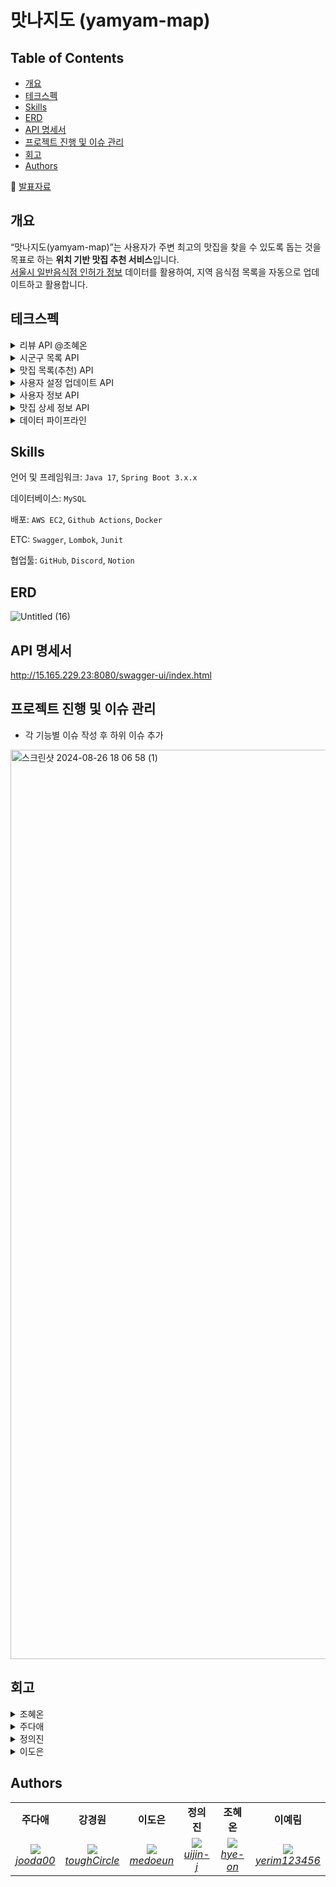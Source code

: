 # 맛나지도 (yamyam-map)

## **Table of Contents**

- [개요](#개요)
- [테크스펙](#테크스펙)
- [Skills](#skills)
- [ERD](#erd)
- [API 명세서](#api-명세서)
- [프로젝트 진행 및 이슈 관리](#프로젝트-진행-및-이슈-관리)
- [회고](#회고)
- [Authors](#authors)

📢 [발표자료](https://drive.google.com/file/d/1xLVC2vc4aW3kQaGNR5TLD1FzVpchCfbI/view?usp=sharing)

## 개요

“맛나지도(yamyam-map)”는 사용자가 주변 최고의 맛집을 찾을 수 있도록 돕는 것을 목표로 하는 **위치 기반 맛집 추천 서비스**입니다.  
[서울시 일반음식점 인허가 정보](https://data.seoul.go.kr/dataList/OA-16094/S/1/datasetView.do) 데이터를 활용하여, 지역 음식점 목록을 자동으로 업데이트하고
활용합니다.

## 테크스펙

<details>
	<summary> 리뷰 API @조혜온 </summary>

### **요약 (Summary)**

맛집에 대한 리뷰를 합니다.

### **목표 (Goals)**

1~5 점 사이의 점수와 리뷰를 달 수 있습니다.

### **목표가 아닌 것 (Non-Goals)**

사진을 올릴 수 있습니다.

### **계획 (Plan)**

```mermaid
graph TD
    A[리뷰 등록 요청] --> B[JWT 인증 확인]
    B -->|인증 실패| C[401 Unauthorized 반환]
    B -->|인증 성공| D[리뷰 생성, 새로운 평점 계산]
    D --> E[200 OK 반환]
```

### **마일스톤 (Milestones)**

> ~8월 28일 : 리뷰 엔티티 정의 <br>
~8월 29일: 기능 구현
>
</details>

<details>
	<summary> 시군구 목록 API </summary>

### **요약 (Summary)**

사용자는 도/광역시에 속한 시/군/구 목록을 조회할 수 있습니다.

### **목표 (Goals)**

- `도/광역시`에 속한 `시/군/구` 목록을 조회하는 API를 구현합니다.
- 효율적인 조회를 위해 시군구 데이터를 캐싱하여 성능을 최적화합니다.

### 요구사항 상세

- **설명**
    - 사용자는 도/광역시의 시/군/구 목록을 조회할 수 있습니다.

- **출력 데이터**
    - `도/광역시(province_name)`
    - `시/군/구 목록`
    - 각 시/군/구의 `위도(latitude)`, `경도(longitude)`

- **처리 과정**:
    1. 도/광역시로 그룹화한 시/군/구 목록을 조회합니다.
    2. 시/군/구 목록을 반환할 때, 시군구의 좌표 정보도 함께 포함됩니다.

- **예외 사항**
    - 시군구 데이터가 없을 시 빈 리스트를 반환합니다.

### **계획 (Plan)**

### Flowchart

```mermaid
flowchart TD
    A([사용자]) --> B{지역 목록 API 요청}
    B --> C[[지역 데이터 조회]]
    C --> D[시/도 기준 시/군/구 데이터 그룹화]
    D --> E[좌표 포함 시/군/구 목록 생성]
    E --> F[[그룹화된 시/군/구 목록 반환]]
```

```mermaid

erDiagram
Region {
	id BIGINT PK "AUTO_INCREMENT"
	province VARCHAR(50) "NOT NULL"
	city_district VARCHAR(50) "NOT NULL"
	location POINT "NOT NULL"
}
```

- DTO, 서비스, 레파지토리 구현
    - 도/광역시 및 시/군/구 데이터를 처리하고 검색하는 로직 작성

- 시군구 조회 컨트롤러 구현

- 테스트 코드 작성 및 기능 테스트
    - 시군구 조회 API
    - 통합 테스트

- 조회된 시군구 데이터를 캐싱하여 성능 최적화

### **이외 고려 사항들 (Other Considerations)**

- 캐시 만료: 시군구 데이터는 잘 변경되지 않으므로 캐시 만료 시간을 길게 설정?
- API 성능 테스트: 캐싱 전후의 성능 차이 테스트하고 최적화

### **마일스톤 (Milestones)**

- **8월 28일~8월 29일**: 엔티티 정의 및 시군구 조회 기능 설계
- **8월 30일**: 시군구 서비스 및 리포지토리 구현
- **8월 31일 ~ 9월 1일**: API 개발 및 시군구 관련 기능 구현
- **9월 2일**: 문서화 및 최종 점검
- **이후**: 캐싱 기능 구현 및 성능 최적화

</details>

<details>
		<summary> 맛집 목록(추천) API </summary>

### **요약 (Summary)**

사용자는 자신의 현재 위치 또는 선택한 특정 지역의 중심 좌표를 기준으로 일정 범위 내의 맛집 목록을 조회할 수 있습니다. 조회된 맛집 목록은 사용자의 요청에 따라 거리순 또는 평점순으로 정렬됩니다.

### **목표 (Goals)**

- `위도(Lat)`, `경도(Lon)`, `범위(Range)`를 기반으로 맛집 목록을 조회할 수 있습니다.
- 맛집 목록은 `거리순` 또는 `평점순`으로 정렬됩니다.
- 사용자는 "내 주변 보기" 또는 "특정 지역 보기" 기능을 사용하여 맛집 목록을 조회할 수 있습니다.

### **목표가 아닌 것 (Non-Goals)**

- 상세한 필터링 기능 (특정 음식 종류, 가격대 등)

### 요구사항 상세

- **설명**
    - 사용자는 현재 위치의 좌표를 기준으로 또는 선택한 특정 지역의 좌표를 기준으로 범위 내의 맛집 목록을 조회할 수 있습니다.
    - 맛집 목록은 사용자가 요청한 정렬 방식에 따라 거리순 또는 평점순으로 정렬합니다.

- **입력 데이터**
    - `위도(Lat)`
    - `경도(Lon)`
    - `범위(Range)` (단위: km)
    - `정렬방식(Sort)` - "거리순" 또는 "평점순"

- **출력 데이터**
    - `맛집 목록` - 이름, 종목, 위도/경도, 평점 등

- **처리 과정**
    1. 파라미터 위도(Lat), 경도(Lon), 범위(Range)를 기반으로 맛집 목록을 필터링
    2. 필터링된 맛집 목록을 사용자가 요청한 정렬 방식(거리순 또는 평점순)에 따라 정렬
    3. 정렬된 맛집 목록을 사용자에게 반환

- **예외 사항**
    - 위도/경도 또는 범위 값이 유효하지 않은 경우, 오류 메시지와 함께 조회 실패 응답을 반환
    - 정렬 방식이 "거리순" 또는 "평점순" 이외일 경우, 디폴트를 거리순으로 처리

### **계획 (Plan)**

### Flowchart

```mermaid
flowchart TD
    A[유저] -->|위도, 경도, 범위, 페이징, 정렬 요청| B{Validation 확인}
    B --> |위도, 경도, 범위 데이터 없음| K[400 해당 값은 필수 값이라는 에러 반환]
    B --> |Validation 통과| C{필터링}
    
    C -->|데이터 O| D{정렬 방식 확인}
    C -->|데이터 X| E[빈 리스트 반환]

    D -->|거리순| F[거리순 정렬]
    D -->|평점순| G[평점순 정렬]
    D -->|그 외| H[400 해당 정렬방식 제공하지 않는다는 에러 반환]

    F --> I[정렬된 맛집 목록 반환]
    G --> I
```

- DTO, 서비스, 레파지토리 구현
    - 위도/경도 및 범위를 사용한 맛집 필터링 로직 작성
    - 거리 계산 및 거리순, 평점순 정렬 로직 구현 (Hibernate Spatial 함수를 이용)

- 맛집 조회 컨트롤러 구현

- 테스트 코드 작성 및 기능 테스트
    - 거리 계산, 정렬 로직, 맛집 목록 API 유닛 테스트
    - 통합 테스트

### **이외 고려 사항들 (Other Considerations)**

- 엔드포인트 정의 (경로와 HTTP 메서드)
    - GET /api/restaurants
        - `lat`, `lon`, `range`, `sort`, `page`
        - sort - distance/rating

- 거리계산 방식 - MYSQL Point 타입 사용, Hibernate Spatial 함수 활용해서 쿼리 간소화
- "내 주변 맛집 보기", "특정 지역 주변 맛집 보기" 모두 중심 좌표를 파라미터로 하는 하나의 api로 처리

### **마일스톤 (Milestones)**

- **8월 29일**: ERD 확정 및 엔티티 구현
- **8월 30일 ~ 9월 2일**: 맛집 서비스 및 레파지토리, 컨트롤러 구현
- **9월 2일 ~ 9월 3일**: 테스트, 문서화 및 최종 점검

</details>

<details> 
<summary>사용자 설정 업데이트 API</summary>
    
### **요약 (Summary)**
    
사용자의 위치 정보와 점심 추천 기능 설정을 업데이트하는 역할을 합니다.
    
### **목표 (Goals)**
    
사용자 위치 정보 업데이트
        
- 사용자의 위치 정보를 데이터베이스에 저장하여 위치 기반 맛집 추천 서비스의 정확성을 유지합니다.
        
점심 추천 기능 설정
        
- 사용자가 점심 추천 기능의 활성화 여부를 선택할 수 있도록 하여, 맞춤형 알림 서비스를 제공합니다.
        
데이터 유효성 검증
        
- 사용자가 입력한 위치 정보와 점심 추천 기능 설정의 유효성을 검증하여, 잘못된 입력이 서비스에 영향을 미치지 않도록 합니다.
        
보안 및 인증
        
- JWT를 사용하여 사용자 인증 및 권한을 검증하며, 인증된 사용자만이 자신의 설정을 업데이트, 조회할 수 있도록 합니다.
        
    
### **목표가 아닌 것 (Non-Goals)**
    
- 사용자 프로필 관리
        
- 사용자 계정, 비밀번호 등 프로필 정보를 업데이트하는 기능이 아닙니다.
        
    
### **계획 (Plan)**
    
데이터베이스 인터페이스 구현
        
- `MemberRepository`를 통해 사용자 정보를 조회할 수 있도록 구현합니다.
        
API 설계 및 구현
        
- JWT 인증 로직을 통해 요청자의 신원을 확인합니다.
- 위치 정보와 점심 추천 기능 설정 값을 검증하는 로직을 구현합니다.
- 검증된 데이터를 기반으로 사용자의 설정을 업데이트하는 로직 작성합니다.
    
    
<details> 
<summary>플로우 차트</summary>
    
```mermaid
    graph TD
        A[사용자 요청] --> B[JWT 인증 확인]
        B -->|인증 실패| C[401 Unauthorized 반환]
        B -->|인증 성공| D[데이터 유효성 검증]
        D -->|유효성 실패| E[400 Bad Request 반환]
        D -->|유효성 성공| F[데이터베이스 업데이트]
        F --> G[200 OK 성공 응답 반환]
    
```
</details>
    
<details> 
<summary>클래스 다이어그램</summary>
    
```mermaid
classDiagram
        class Member {
          +Long member_id
          +String account
          +String password
          +Double latitude
          +Double longitude
          +Boolean receiveRecommendations
          +Timestamp created_at
          +Timestamp updated_at
        }
    
    		class MemberService {
    			+updateMemberSettings(lat: Double, lon: Double, receiveRecommendations: Boolean): void
    		}
    		
    		class MemberRepository {
          +findById(userId: Long): Member
          +save(member: Member): void
        }
    
        MemberService --> MemberRepository : uses
        MemberService --> Member : updates
```
</details>
    
<details> 
<summary>시퀀스 다이어그램</summary>
    
```mermaid
sequenceDiagram
        participant User
        participant API
        participant DB
    
        User->>API: 설정 업데이트 요청 (JWT 포함)
        API->>API: JWT 유효성 검증
        API-->>User: 인증 실패 (401 Unauthorized)
        API->>API: 데이터 유효성 검증
        API-->>User: 유효성 실패 (400 Bad Request)
        API->>DB: 사용자 설정 업데이트
        DB-->>API: 업데이트 성공
        API-->>User: 성공 응답 (200 OK)
    
```
</details>
    
<details> 
<summary>API 설계</summary>
    
**Endpoint:** `PATCH /api/member/settings`
    
**요청 헤더:** `Authorization: bearer {JWT_TOKEN}`
    
**Request Body:**
    
```json
    {
      "lat": 37.5665,
      "lon": 126.9780,
      "receiveRecommendations": true
    }
```
    
**Response:**
    
- **200 OK:** 성공적으로 업데이트된 경우.
        
```json
        {
          "message": "요청이 성공했습니다."
        }
```
        
- **400 Bad Request:** 위도, 경도의 범위가 잘못된 경우
        
```json
        {
          "error": "위도 또는 경도의 범위가 잘못되었습니다."
        }
```
        
- **400 Bad Request:** 위도 혹은 경도 값이 누락된 경우
        
```json
        {
          "error": "위도와 경도는 모두 제공되어야 합니다."
        }
```
        
- **401 Unauthorized:** 인증되지 않은 사용자가 접근한 경우.
        
```json
        {
          "error": "인증 오류가 발생했습니다."
        }
```
</details>
    
### **이외 고려 사항들 (Other Considerations)**
    
- 보안: JWT의 유효성 및 보안을 검토하며, 인증되지 않은 사용자의 접근을 방지합니다.
- 에러 처리: 발생 가능한 에러 케이스에 대한 에러 메시지를 적절하게 반환할 수 있도록 합니다.
    
### **마일스톤 (Milestones)**
    
> ~ `8월 28일`: 요구사항 분석 <br>
~ `8월 29일`: API 설계 및기본 구현 완료 <br>
~ `8월 30일`: 테스트, 문서화
>
</details>


<details>
<summary>사용자 정보 API</summary>
    
### **요약 (Summary)**
    
사용자의 정보를 조회하여 계정, 위치 정보, 점심 추천 기능 활성화 여부를 확인할 수 있습니다.
    
### **목표 (Goals)**
    
- `패스워드` 를 제외한 모든 사용자 정보를 반환합니다.
- 클라이언트에서 사용자 위, 경도 / 점심추천 기능 사용여부 를 사용하기 위해서 입니다.
    
### **계획 (Plan)**
    
데이터베이스 인터페이스 구현     
- `MemberRepository`를 통해 사용자 정보를 조회할 수 있도록 구현합니다.
        
API 설계 및 구현      
- JWT 인증 로직을 통해 요청자의 신원을 확인하고, 해당 사용자의 정보를 조회하여 반환합니다.
    

<details>
<summary>플로우 차트 </summary>
	
```mermaid
    graph TD
	A[사용자 요청] --> B[JWT 인증 확인]
	B -->|인증 실패| C[401 Unauthorized 반환]
	B -->|인증 성공| D[사용자 정보 조회]
	D --> E[200 OK 사용자 정보 반환]
```
</details>

    

<details>
<summary>클래스 다이어그램</summary>
    
```mermaid
classDiagram
        class Member {
          +Long id
          +String username
          +String password
          +Double latitude
          +Double longitude
          +Boolean receiveRecommendations
          +Timestamp created_at
          +Timestamp updated_at
        }
    
        class MemberService {
          +getMemberDetail(): MemberDetailRes
        }
    
        class MemberRepository {
          +findById(memberId: Long): Member
        }
    
        MemberService --> MemberRepository : uses
        MemberService --> Member : retrieves
    
```
</details>

    

<details>
<summary>시퀀스 다이어그램</summary>
    
```mermaid
sequenceDiagram
        participant Member
        participant API
        participant DB
    
        Member->>API: 사용자 정보 요청 (JWT 포함)
        API->>API: JWT 유효성 검증
        API-->>Member: 인증 실패 (401 Unauthorized)
        API->>DB: 사용자 정보 조회
        DB-->>API: 사용자 정보 반환
        API-->>Member: 사용자 정보 반환 (200 OK)
    
```
</details>

    

<details>
<summary>API 설계</summary>
    
**Endpoint:** `GET /api/member`
    
**요청 헤더:** `Authorization: bearer {JWT_TOKEN}`
    
**Response:**
    
- **200 OK:** 성공적으로 업데이트된 경우.
        
```json
        {
        	"memberId": 123,
        	"account": "abc",
          "latitude": 37.5665,
          "longitude": 126.9780,
          "receiveRecommendations": true
        }
```
        
- **401 Unauthorized:** 인증되지 않은 사용자가 접근한 경우.
        
```json
        {
          "error": "인증 오류가 발생했습니다."
        }
```
</details>

        
    
### **마일스톤 (Milestones)**
    
> ~ 8월 28일: 요구사항 분석 <br>
~ 8월 29일: 기본 구현 완료 <br>
~ 8월 30일: 테스트 및 문서화
>
</details>


<details>
		<summary> 맛집 상세 정보 API </summary>

### **요약 (Summary)**

맛집 id를 받아서 맛집 상세 정보를 반환합니다.

### **목표 (Goals)**

- 맛집 고유 `id` 를 받아서 해당 맛집 상세정보를 반환합니다.
- 맛집의 `평가 항목`도 함께 반환합니다.
- `평가 항목` 에는 `총점, 리뷰 개수, 총점 평균`이 포함됩니다.
- 만약 조회하려는 맛집 정보가 `캐시`에 있으면 `캐시`에서 반환합니다.

### **계획 (Plan)**

#### API 응답 형식

  ```json
  [
  {
    "data": {
      "id": 1,
      "name": "밥집",
      "businessType": "KOREAN_FOOD",
      "phoneNumber": "010-1234-5678",
      "location": {
        "x": 1,
        "y": 1
      },
      "oldAddressFull": "용산구 청파동",
      "roadAddressFull": "용산구 이태원동",
      "reviewRating": {
        "totalReviews": 10,
        "totalScore": 30,
        "averageScore": 3.0
      }
    }
  }
]
  ```

#### 플로우 차트

```mermaid
graph TD
    A[맛집 ID 요청] --> B{맛집 존재 여부 확인}
    B --> |존재하지 않음| C[404 BAD_REQUEST 반환]
    B --> |존재함| D{캐시 확인}
    D --> |캐시에 있음| E[캐시에서 맛집 상세 정보 및 평가 반환]
    D --> |캐시에 없음| F[DB에서 맛집 상세 정보 및 평가 조회]
    F --> G{리뷰 개수 확인}
    G --> |10개 이상| H[캐시에 맛집 상세 정보 및 평가 저장]
    G --> |10개 미만| I[DB에서 맛집 상세 정보 및 평가 반환]
    H --> I

```

### **이외 고려 사항들 (Other Considerations)**

- 캐싱 조건
    - `리뷰가 10개 이상` 달린 맛집만 캐시에 저장합니다.

### **마일스톤 (Milestones)**

> ~8월 28일(수) : 요구 사항 분석
>
> ~8월 29일(목) : 맛집 상세 정보 반환 `dto` 생성, `더미 데이터` 생성
>
> ~8월 30일(금) : `controller. service` 로직 작성
>
> ~9월 3일(화) : `redis` 를 사용한 고도화 작업, `README` 작성, Rollout
>

</details>
<details> 
<summary>데이터 파이프라인</summary>

# **요약 (Summary)**

맛집 데이터를 수집하기 위한 데이터 파이프라인을 작성합니다.

API 호출로 동작되는 기능이 아닌 스케쥴러를 통해 매 시간 실행되는 기능들입니다.

# **목표 (Goals)**

- 서울시 일반음식점 인허가 정보 OpenAPI를 통해 데이터를 수집합니다.
- 데이터를 내부에서 사용될 형태로 변경합니다.
- 누락되거나 이상값을 가질 경우 처리방침을 정하고 구현합니다.
- 어떻게던 **하나의 상호가 중복 생성되지 않아야 합니다.**
- 스케쥴러를 설정하여 데이터 파이프라인 로직을 지정한 시간마다 실행시킵니다.

# **계획 (Plan)**
#### 작업 순서 정리
1. 데이터 분석 및 전처리 사항 정리
2. Spring batch 패키지 구조 설계
3. Step 01. API 응답 받아 row_seoul_restaurant 에 저장
4. Step 02. row_seoul_restaurant에 저장된 데이터 실제 운영 테이블인 restaurant 에 저장
5. 스케줄러 작업 처리


#### Step 1. 로우데이터 저장 로직
    
    1️⃣ Open API로 데이터를 요청
    
    - 한번의 요청으로 최대 1,000개의 데이터를 받아올 수 있기 때문에 1,000개씩 데이터를 불러와 캐시합니다. (HTTP 요청 최소화)
    - HTTP 요청 중 에러가 발생하면 재시도 로직을 구현합니다. (네트워크 문제일 경우, 재시도 시 성공할 수 있기 때문)
    
    2️⃣ 응답 데이터의 해시값을 통해 기존 데이터에서 변경이 된 데이터만 필터링
    
    - 응답 데이터와 기존 데이터는 관리번호(unique)로 매핑합니다.
    - 변경된 데이터만 삽입/수정하여 효율성 ↑
    
    3️⃣ 로우 데이터 저장 (해시값을 다시 생성하지 않도록 해시값도 함께 저장)
#### Step 2. 로우데이터 전처리 로직
    1️⃣ 지번 주소, 도로명 주소 개별 유효성 검사
    
    2️⃣ 상호명과 주소 기반 restaurant 객체 있다면 불러오기
    
    3️⃣ 폐업인 경우 존재한다면 삭제/ 존재하지 않았다면 저장 X
    
    4️⃣ 업태구분 설정[한식, 중식, 양식, 일식, 카페, 술집, 기타, None]
    
    5️⃣ 시군구 주소에서 `do-si`, `sgg` contain 검사 및 매핑
    
    6️⃣ 위,경도: `null`인 경우, 시군구 주소에서 위,경도 가져오기
    
#### 플로우 차트
    
  ```mermaid
     graph TD
        A[새벽 2시 스케줄러 실행] --> B[SeoulDataPiplineJob 에서 정해진 Step 실행]
        B --> C[Step 1_1. RowSeoulDataApiReader]
        C --> H{서울시 맛집 API 요청}
        H --> |응답 성공| D[Step 1_2. RowSeoulDataProcessor]
        H --> |응답 실패| I[RestClientException 에러 반환]
        D -->|해시값 비교 기반 변경 발생 객체 넘기기| E[Step 1_3. RowSeoulDataWriter]
        E -->|변경한 객체 row_seoul_restaurant 에 저장| F[Step 2_1. RowSeoulDataDBReader]
        F -->|row_seoul_restaurant 에서 데이터 읽어서 넘기기| G[Step 2_2. SeoulDataProcessor]
        G --> J{전처리 진행}
        J--> |전처리 성공| K[Step_2_3. SeoulDataWriter]
        J--> |전처리 실패| L[에러 로그 찍고 해당 객체 처리 X]
        K-->|전처리된 객체 restaurant에 저장| M[Job 실행 완료]
        
```
#### 시퀀스 다이어그램
    
 ```mermaid
    sequenceDiagram
        participant Schedular
        participant SeoulDataPiplineJob
        participant Step 01
        participant 서울시 맛집 api
        participant row Table
        participant Step 02
        participant system Table
    
        Schedular->>SeoulDataPiplineJob: 매일 새벽 2시마다 job 실행 요청
        SeoulDataPiplineJob->>Step 01: 실행 요청
        Step 01->>서울시 맛집 api: 호출 요청
        서울시 맛집 api->>Step 01: 응답 반환
        Step 01->> row Table: hash 비교 후, 업데이트된 데이터 저장
        Step 02->> row Table: 오늘 업데이트된 데이터 요청
        row Table->> Step 02: 요청한 데이터 반환
        Step 02->> system Table: 전처리된 데이터 저장
        
          
```

### 고민했던 점

  
<details> 
<summary>🌐 데이터 호출 작업 시 사용할 외부 API 요청 방법</summary>
    
    Spring에서 HTTP 엔드포인트에 대한 호출을 위해 총 4가지의 선택지를 제공합니다.
    
    **(1) Spring Cloud OpenFeign**
    
    Spring MVC 애너테이션을 통해 동적으로 구현체를 만들어 줍니다. 사용이 쉽지만, 커스텀이 어렵고 공식적으로 업데이트가 중단되었습니다. (cf. [공식문서](https://spring.io/projects/spring-cloud-openfeign))
    
    **(2) RestTemplate** 
    
    템플릿 메서드 API를 제공한는 동기 클라이언트입니다. 스프링에서는 공식적으로 RestTemplate보다 RestClient, WebClient 사용을 권장하고 있습니다. (cf. [공식문서](https://docs.spring.io/spring-framework/reference/integration/rest-clients.html#rest-resttemplate))
    
    **(3) RestClient**
    
    최신 HTTP 요청 API를 제공하는 동기 클라이언트입니다. (cf. [공식문서](https://docs.spring.io/spring-framework/reference/integration/rest-clients.html#rest-restclient))
    
    **(4) WebClient**
    
    비동기, 반응형 HTTP 요청을 제공하는 클라이언트 입니다. 동기 방식도 지원합니다. (cf. [공식문서](https://docs.spring.io/spring-framework/reference/integration/rest-clients.html#rest-webclient))
    
    위의 특징들을 고려해 봤을 때, Spring에서 권장하는 **RestClient**와 **WebClient**를 고민하였습니다. WebClient의 경우 Spring WebFlux에 대한 의존이 필요하고, 비동기 사용을 위해서는 러닝커브가 높기 때문에, RestClient를 도입하였고 추후 비동기 처리를 고려하기로 결정했습니다.
</details> 
<details> 
<summary>⏰ 스케줄러 라이브러리 중 Spring boot Scheduling 사용 이유</summary>
    
    Spring에서 스케줄링을 위해 총 3가지의 선택지를 제공합니다.
    
    **(1) Quartz Scheduler**
    
    오픈 소스의 고급 스케줄링 라이브러리로, Java 기반의 복잡한 스케줄링 작업을 지원합니다. 트리거, 잡, 작업 스케줄링 관리 기능을 강력하게 제공합니다.
    
    **(2)  Spring TaskScheduler**
    Spring Core의 `TaskExecutor`를 기반으로 한 기본적인 스케줄링 기능을 제공합니다. 주로 간단한 스케줄링 작업에 사용됩니다. 설정이 매우 쉽고 빠르게 적용이 가능하며 다양한 스케줄링 옵션이 있습니다.
    
    **(3) Spring Boot Scheduling**
    `Spring TaskScheduler`의 확장된 버전으로, 간단하게 스케줄링 작업을 설정할 수 있는 Spring Boot 내장 스케줄링 기능입니다. 러닝 커브가 짧고, 스프링과 완벽한 통합을 이루고 있습니다.
    
    복잡한 트리거 규칙이나 분산 시스템이 아니기에 러닝커브가 있는 Quartz 보다 간편하게 사용할 수 있는 Spring TaskScheduler와 Spring Scheduling 중에서 보다 간편한 사용이 가능하도록 확장된 버전인 Spring Scheduling으로 선택하게 되었습니다.
</details>  
<details> 
<summary>⏰ 스케줄러 시간대 설정 이유</summary>
    
    데이터 분석을 통해 `서울시 일반음식점 인허가 정보 API` 의 업데이트가 주로 23:59 에 이루어진다는 것을 파악하였습니다. 이에 해당 서버에서 데이터 업데이트가 맞게 이루어진 뒤, 트래픽이 조금 덜 몰릴 새벽 시간대에 작업을 진행하는 것으로 설정하였습니다.
</details>


# **마일스톤 (Milestones)**

> `~ 8/28(수)` : 데이터 분석 및 전처리 방식 논의
> 
> `~ 8/30(금)`: 스프링 배치 스터디
> 
> `~ 9/3(화)`: 기능 구현 완료
> 
> `~ 9/6(금)`: 리드미 작성 및 Rollout
> 
</details>

## Skills

언어 및 프레임워크: `Java 17`, `Spring Boot 3.x.x`

데이터베이스: `MySQL`

배포: `AWS EC2`, `Github Actions`, `Docker`

ETC: `Swagger`, `Lombok`, `Junit`

협업툴: `GitHub`, `Discord`, `Notion`

## ERD

![Untitled (16)](https://github.com/user-attachments/assets/e4cc5680-2a01-4c3a-90eb-a61e3674c890)

## API 명세서

http://15.165.229.23:8080/swagger-ui/index.html

## 프로젝트 진행 및 이슈 관리

- 각 기능별 이슈 작성 후 하위 이슈 추가

<img width="1455" alt="스크린샷 2024-08-26 18 06 58 (1)" src="https://github.com/user-attachments/assets/2e487a73-f92e-413c-a85d-4de06553a20c">

## 회고
<details> 
<summary>조혜온</summary>
  - 공공데이터를 활용한 프로젝트라서 신기했습니다. 팀원분들과의 리뷰가 유익한 시간이였습니다. 짧은 기간이였지만 팀워크가 좋아서 무리없이 진행될 수 있었던 것 같습니다.     

</details>  
<details> 
<summary>주다애</summary>
  - API 개발과 배포 모두 작업할 수 있는 기회여서 좋았습니다. 특히 PR을 통한 코드 리뷰를 통해 많이 배웠습니다. 함께 의견을 나누며 시야가 넓어지는 것을 느꼈고, 짧은 기간 동안 좋은 팀원분들 덕분에 프로젝트를 잘 마무리 할 수 있었다고 생각합니다.

</details>  
<details> 
<summary>정의진</summary>
  - Spring Batch 등 새로운 기술을 접할 수 있어서 좋았습니다☺️ 과제를 진행하면서 기술선택에 있어 고민을 많이 했는데, 팀원들이랑 같이 논의해 볼 수 있어서 좋았습니다:)리뷰를 중요하게 생각하는 팀문화 덕분에 리뷰 과정에서 다양한 인사이트를 얻어갈 수 있었던 것 같아요!

</details>  

<details> 
<summary>이도은</summary>
  - 다른 분들이 어떻게 학습하고 협업하는지 배울 수 있는 정말 좋은 기회였습니다!😊

처음에는 애자일의 특징을 떠올리게 하는, 빠르게 진행되는 프로젝트와 빈번한 회의가 낯설었지만 점차 효율적인 팀워크와 유연한 개발 프로세스를 익힐 수 있었습니다.

코드 리뷰를 통해 많은 것을 배웠으나 팀원들에게 큰 도움을 주지 못한 것 같아 아쉬움도 남네요. 코드 리뷰어의 실력과 경험의 중요성을 체감하며 앞으로 더 성장해야겠다는 다짐을 하게 되었습니다!
</details> 

## Authors

<table>
    <tr align="center">
        <td><B>주다애<B></td>
        <td><B>강경원<B></td>
        <td><B>이도은<B></td>
        <td><B>정의진<B></td>
        <td><B>조혜온<B></td>
        <td><B>이예림<B></td>
    </tr>
    <tr align="center">
            <td>
            <img src="https://github.com/jooda00.png?size=100">
            <br>
            <a href="https://github.com/jooda00"><I>jooda00</I></a>
        </td>
            <td>
            <img src="https://github.com/toughCircle.png?size=100">
            <br>
            <a href="https://github.com/toughCircle"><I>toughCircle<I></a>
        </td>
        <td>
            <img src="https://github.com/medoeun.png?size=100">
            <br>
            <a href="https://github.com/medoeun"><I>medoeun</I></a>
        </td>
        <td>
            <img src="https://github.com/uijin-j.png?size=100">
            <br>
            <a href="https://github.com/uijin-j"><I>uijin-j</I></a>
        </td>
        <td>
          <img src="https://github.com/hye-on.png?size=100">
            <br>
            <a href="https://github.com/hye-on"><I>hye-on</I></a>
        </td>
        <td>
          <img src="https://github.com/yerim123456.png?size=100">
            <br>
            <a href="https://github.com/yerim123456"><I>yerim123456</I></a>
        </td>
    </tr>

</table>
